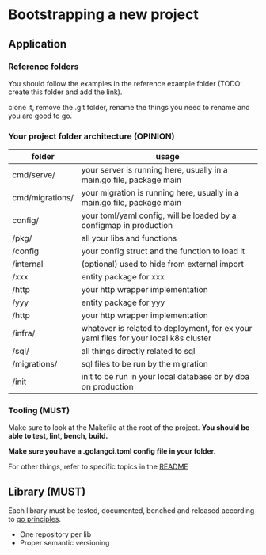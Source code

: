 # Bootstrapping a new project

## Application

### Reference folders

You should follow the examples in the reference example folder (TODO: create this folder and add the link).

clone it, remove the .git folder, rename the things you need to rename and you are good to go.

### Your project folder architecture (OPINION)

| folder           | usage                                                                                                  |
|------------------|--------------------------------------------------------------------------------------------------------|
| cmd/serve/       | your server is running here, usually in a main.go file, package main                                   |
| cmd/migrations/  | your migration is running here, usually in a main.go file, package main                                |
| config/          | your toml/yaml config, will be loaded by a configmap in production                                     |
| /pkg/            | all your libs and functions                                                                            |
|     /config      | your config struct and the function to load it                                                         |
|     /internal    | (optional) used to hide from external import                                                           |
|     /xxx         | entity package for xxx                                                                                 |
|         /http    | your http wrapper implementation                                                                       |
|     /yyy         | entity package for yyy                                                                                 |
|         /http    | your http wrapper implementation                                                                       |
| /infra/          | whatever is related to deployment, for ex your yaml files for your local k8s cluster                   |
| /sql/            | all things directly related to sql                                                                     |
|     /migrations/ | sql files to be run by the migration                                                                   |
|     /init        | init to be run in your local database or by dba on production                                          |  

### Tooling (MUST)

Make sure to look at the Makefile at the root of the project.
**You should be able to test, lint, bench, build.**

**Make sure you have a .golangci.toml config file in your folder.**

For other things, refer to specific topics in the [README](./README.md)

## Library (MUST)

Each library must be tested, documented, benched and released according to [go principles](https://go.dev/blog/using-go-modules).

* One repository per lib
* Proper semantic versioning
